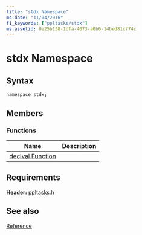 ```yaml
---
title: "stdx Namespace"
ms.date: "11/04/2016"
f1_keywords: ["ppltasks/stdx"]
ms.assetid: 0e25b138-1dfa-4073-a0b6-14bed81c774c
---
```

# stdx Namespace

## Syntax

```
namespace stdx;
```

## Members

### Functions

|Name|Description|
|----------|-----------------|
|[declval Function](declval-function.md)||

## Requirements

**Header:** ppltasks.h

## See also

[Reference](reference-concurrency-runtime.md)
